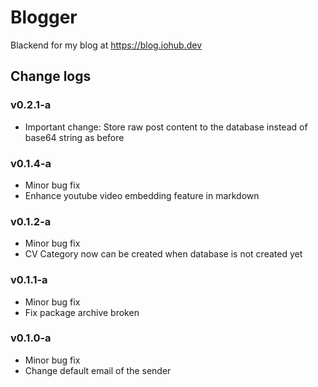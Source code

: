 # Blogger

Blackend for my blog at https://blog.iohub.dev


## Change logs

### v0.2.1-a
* Important change: Store raw post content to the database instead of base64 string as before

### v0.1.4-a
* Minor bug fix
* Enhance youtube video embedding feature in markdown

### v0.1.2-a
* Minor bug fix
* CV Category now can be created when database is not created yet

### v0.1.1-a
* Minor bug fix
* Fix package archive broken

### v0.1.0-a
* Minor bug fix
* Change default email of the sender